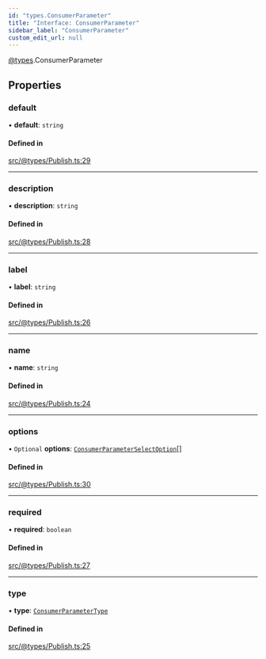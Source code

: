 ```yaml
---
id: "types.ConsumerParameter"
title: "Interface: ConsumerParameter"
sidebar_label: "ConsumerParameter"
custom_edit_url: null
---
```


[@types](../modules/types.md).ConsumerParameter

## Properties

### default

• **default**: `string`

#### Defined in

[src/@types/Publish.ts:29](https://github.com/deltaDAO/nautilus/blob/e68220d/src/@types/Publish.ts#L29)

___

### description

• **description**: `string`

#### Defined in

[src/@types/Publish.ts:28](https://github.com/deltaDAO/nautilus/blob/e68220d/src/@types/Publish.ts#L28)

___

### label

• **label**: `string`

#### Defined in

[src/@types/Publish.ts:26](https://github.com/deltaDAO/nautilus/blob/e68220d/src/@types/Publish.ts#L26)

___

### name

• **name**: `string`

#### Defined in

[src/@types/Publish.ts:24](https://github.com/deltaDAO/nautilus/blob/e68220d/src/@types/Publish.ts#L24)

___

### options

• `Optional` **options**: [`ConsumerParameterSelectOption`](../modules/types.md#consumerparameterselectoption)[]

#### Defined in

[src/@types/Publish.ts:30](https://github.com/deltaDAO/nautilus/blob/e68220d/src/@types/Publish.ts#L30)

___

### required

• **required**: `boolean`

#### Defined in

[src/@types/Publish.ts:27](https://github.com/deltaDAO/nautilus/blob/e68220d/src/@types/Publish.ts#L27)

___

### type

• **type**: [`ConsumerParameterType`](../modules/types.md#consumerparametertype)

#### Defined in

[src/@types/Publish.ts:25](https://github.com/deltaDAO/nautilus/blob/e68220d/src/@types/Publish.ts#L25)
